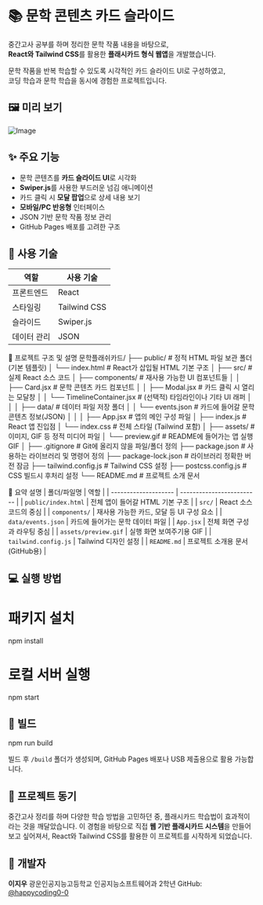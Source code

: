 
# 📚 문학 콘텐츠 카드 슬라이드

중간고사 공부를 하며 정리한 문학 작품 내용을 바탕으로,  
**React와 Tailwind CSS**를 활용한 **플래시카드 형식 웹앱**을 개발했습니다.

문학 작품을 반복 학습할 수 있도록 시각적인 카드 슬라이드 UI로 구성하였고,  
코딩 학습과 문학 학습을 동시에 경험한 프로젝트입니다.



## 🖼 미리 보기

![Image](https://github.com/user-attachments/assets/4e1cc396-ba84-4566-8853-f3793f3d766a)



## ✨ 주요 기능

- 문학 콘텐츠를 **카드 슬라이드 UI**로 시각화
- **Swiper.js**를 사용한 부드러운 넘김 애니메이션
- 카드 클릭 시 **모달 팝업**으로 상세 내용 보기
- **모바일/PC 반응형** 인터페이스
- JSON 기반 문학 작품 정보 관리
- GitHub Pages 배포를 고려한 구조


## 💠 사용 기술

| 역할       | 사용 기술 |
|------------|-----------|
| 프론트엔드 | React     |
| 스타일링   | Tailwind CSS |
| 슬라이드   | Swiper.js |
| 데이터 관리| JSON      |


📁 프로젝트 구조 및 설명
문학플래쉬카드/
├── public/                      # 정적 HTML 파일 보관 폴더 (기본 템플릿)
│   └── index.html              # React가 삽입될 HTML 기본 구조
│
├── src/                         # 실제 React 소스 코드
│   ├── components/             # 재사용 가능한 UI 컴포넌트들
│   │   ├── Card.jsx            # 문학 콘텐츠 카드 컴포넌트
│   │   ├── Modal.jsx           # 카드 클릭 시 열리는 모달창
│   │   └── TimelineContainer.jsx # (선택적) 타임라인이나 기타 UI 래퍼
│   │
│   ├── data/                   # 데이터 파일 저장 폴더
│   │   └── events.json         # 카드에 들어갈 문학 콘텐츠 정보(JSON)
│   │
│   ├── App.jsx                 # 앱의 메인 구성 파일
│   ├── index.js                # React 앱 진입점
│   └── index.css               # 전체 스타일 (Tailwind 포함)
│
├── assets/                     # 이미지, GIF 등 정적 미디어 파일
│   └── preview.gif             # README에 들어가는 앱 실행 GIF
│
├── .gitignore                  # Git에 올리지 않을 파일/폴더 정의
├── package.json                # 사용하는 라이브러리 및 명령어 정의
├── package-lock.json           # 라이브러리 정확한 버전 잠금
├── tailwind.config.js          # Tailwind CSS 설정
├── postcss.config.js           # CSS 빌드시 후처리 설정
└── README.md                   # 프로젝트 소개 문서


📝 요약 설명
| 폴더/파일명               | 역할                        |
| -------------------- | ------------------------- |
| `public/index.html`  | 전체 앱이 들어갈 HTML 기본 구조      |
| `src/`               | React 소스 코드의 중심           |
| `components/`        | 재사용 가능한 카드, 모달 등 UI 구성 요소 |
| `data/events.json`   | 카드에 들어가는 문학 데이터 파일        |
| `App.jsx`            | 전체 화면 구성과 라우팅 중심          |
| `assets/preview.gif` | 실행 화면 보여주기용 GIF           |
| `tailwind.config.js` | Tailwind 디자인 설정           |
| `README.md`          | 프로젝트 소개용 문서 (GitHub용)     |




## 💻 실행 방법


# 패키지 설치
npm install

# 로컬 서버 실행
npm start



## 🚀 빌드


npm run build


빌드 후 `/build` 폴더가 생성되며, GitHub Pages 배포나 USB 제출용으로 활용 가능합니다.



## 🧠 프로젝트 동기

중간고사 정리를 하며 다양한 학습 방법을 고민하던 중,
플래시카드 학습법이 효과적이라는 것을 깨달았습니다.
이 경험을 바탕으로 직접 **웹 기반 플래시카드 시스템**을 만들어보고 싶어져서,
React와 Tailwind CSS를 활용한 이 프로젝트를 시작하게 되었습니다.



## 👤 개발자

**이지우**
광운인공지능고등학교 인공지능소프트웨어과 2학년
GitHub: [@happycoding0-0](https://github.com/happycoding0-0)






